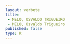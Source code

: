 ```yaml
---
layout: verbete
title:
 - MELO, OSVALDO TRIGUEIRO
 - MELO, Osvaldo Trigueiro
published: false
type: R
---
```


